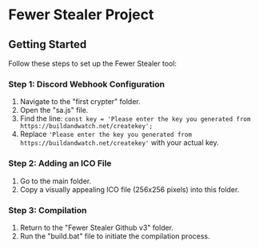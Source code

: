 # Fewer Stealer Project

## Getting Started

Follow these steps to set up the Fewer Stealer tool:

### Step 1: Discord Webhook Configuration

1. Navigate to the "first crypter" folder.
2. Open the "sa.js" file.
3. Find the line: `const key = 'Please enter the key you generated from https://buildandwatch.net/createkey';`
4. Replace `'Please enter the key you generated from https://buildandwatch.net/createkey'` with your actual key.

### Step 2: Adding an ICO File

1. Go to the main folder.
2. Copy a visually appealing ICO file (256x256 pixels) into this folder.

### Step 3: Compilation

1. Return to the "Fewer Stealer Github v3" folder.
2. Run the "build.bat" file to initiate the compilation process.
